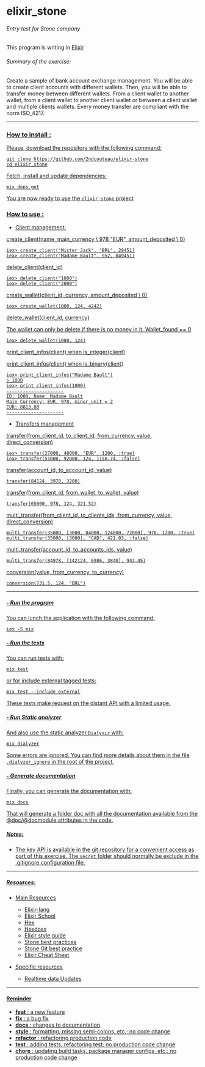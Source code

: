 # elixir_stone
###### Entry test for Stone company

This program is writing in [Elixir](https://elixir-lang.org/)

###### Summary of the exercise:

Create a sample of bank account exchange management.
You will be able to create client accounts with different wallets.
Then, you will be able to transfer money between different wallets.
From a client wallet to another wallet, from a client wallet to another
client wallet or between a client wallet and multiple clients wallets.
Every money transfer are compliant with the norm ISO_4217.

---
### <u>How to install :

Please, download the repository with the following command:

```
git clone https://github.com/2ndcouteau/elixir-stone
cd elixir_stone
```

Fetch, install and update dependencies:
```
mix deps.get
```

You are now ready to use the `elixir-stone` project

### <u>How to use :

- Client management:

create_client(name, main_currency \\ 978 "EUR", amount_deposited \\ 0)
```
iex> create_client("Mister Jack", "BRL", 28451)
iex> create_client("Madame Bault", 952, 849451)
```

delete_client(client_id)
```
iex> delete_client("1000")
iex> delete_client("2000")
```

create_wallet(client_id, currency, amount_deposited \\ 0)
```
iex> create_wallet(1000, 124, 4242)
```

delete_wallet(client_id, currency)

The wallet can only be delete if there is no money in it.
Wallet_found == 0
```
iex> delete_wallet(1000, 124)
```



print_client_infos(client) when is_integer(client)

print_client_infos(client) when is_binary(client)
```
iex> print_client_infos("Madame Bault")
> 1000
iex> print_client_infos(1000)
---------------------
ID: 1000, Name: Madame Bault
Main Currency: EUR, 978, minor_unit = 2
EUR: 8813.00
---------------------
```

- Transfers management

transfer(from_client_id, to_client_id, from_currency, value, direct_conversion)
```
iex> transfer(27000, 48000, "EUR", 1200, :true)
iex> transfer(51000, 92000, 124, 1158.74, :false)
```

transfer(account_id, to_account_id, value)
```
transfer(84124, 3978, 3200)
```

transfer(from_client_id, from_wallet, to_wallet, value)
```
transfer(65000, 978, 124, 321.52)
```

multi_transfer(from_client_id, to_clients_ids, from_currency, value, direct_conversion)
```
multi_transfer(35000, [3000, 84000, 124000, 72000], 978, 1200, :true)
multi_transfer(35000, [3000], "CAD", 421.03, :false)
```


multi_transfer(account_id, to_accounts_ids, value)
```
multi_transfer(84978, [142124, 6986, 3840], 943.45)
```

conversion(value, from_currency, to_currency)
```
conversion(731.5, 124, "BRL")
```

---
##### <u>- Run the program
You can lunch the application with the following command:
```
iex -S mix
```

##### <u>- Run the tests
You can run tests with:
```
mix test
```
or for include external tagged tests:
```
mix test --include external
```
These tests make request on the distant API with a limited usage.

##### <u>- Run Static analyzer
And also use the static analyzer `Dialyxir` with:
```
mix dialyzer
```
Some errors are ignored. You can find more details about them in the file
`.dialyzer_ignore` in the root of the project.

##### <u>- Generate documentation
Finally, you can generate the documentation with:
```
mix docs
```
That will generate a folder doc with all the documentation available from the
@doc/@docmodule attributes in the code.

##### Notes:
- The key API is available in the git repository for a convenient access as part
of this exercise.
The `secret` folder should normally be exclude in the .gitignore configuration
file.
---

##### Resources:
- Main Resources
	- [Elixir-lang](https://elixir-lang.org/getting-started/introduction.html)
	- [Elixir School](https://elixirschool.com/en/)
	- [Hex](https://hex.pm/)
	- [Hexdoxs](https://hexdocs.pm/elixir/master/Kernel.html)
	- [Elixir style guide](https://github.com/gusaiani/elixir_style_guide)
	- [Stone best practices](https://github.com/stone-payments/stoneco-best-practices)
	- [Stone Git best practice](https://github.com/stone-payments/stoneco-best-practices/blob/master/gitStyleGuide/README.md)
	- [Elixir Cheat Sheet](https://media.pragprog.com/titles/elixir/ElixirCheat.pdf)


- Specific resources
	- [Realtime data Updates](https://www.poeticoding.com/realtime-market-data-updates-with-elixir/)

---

#### Reminder

-  **feat** :
	a new feature
-  **fix** :
	a bug fix
-  **docs** :
	changes to documentation
-  **style** :
	formatting, missing semi-colons, etc.; no code change
-  **refactor** :
	refactoring production code
-  **test** :
	adding tests, refactoring test; no production code change
-  **chore** :
	updating build tasks, package manager configs, etc.; no production code change
